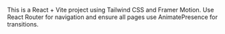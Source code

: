 <!-- Use this file to provide workspace-specific custom instructions to Copilot. For more details, visit https://code.visualstudio.com/docs/copilot/copilot-customization#_use-a-githubcopilotinstructionsmd-file -->
This is a React + Vite project using Tailwind CSS and Framer Motion. Use React Router for navigation and ensure all pages use AnimatePresence for transitions.

